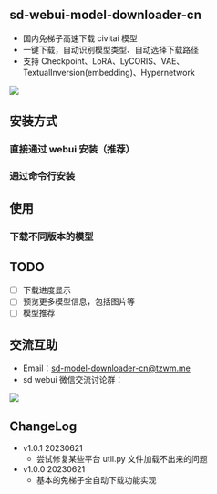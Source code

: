 ## sd-webui-model-downloader-cn

- 国内免梯子高速下载 civitai 模型
- 一键下载，自动识别模型类型、自动选择下载路径
- 支持 Checkpoint、LoRA、LyCORIS、VAE、TextualInversion(embedding)、Hypernetwork

![](https://raw.githubusercontent.com/tzwm/sd-webui-model-downloader-cn/main/docs/preview.png)


## 安装方式

### 直接通过 webui 安装（推荐）


### 通过命令行安装

## 使用

### 下载不同版本的模型


## TODO

- [ ] 下载进度显示
- [ ] 预览更多模型信息，包括图片等
- [ ] 模型推荐

## 交流互助

- Email：sd-model-downloader-cn@tzwm.me
- sd webui 微信交流讨论群：

![](https://oss.talesofai.cn/public/qrcode_20230413-183818.png?cc0429)

## ChangeLog

- v1.0.1 20230621
  - 尝试修复某些平台 util.py 文件加载不出来的问题
- v1.0.0 20230621
  - 基本的免梯子全自动下载功能实现

